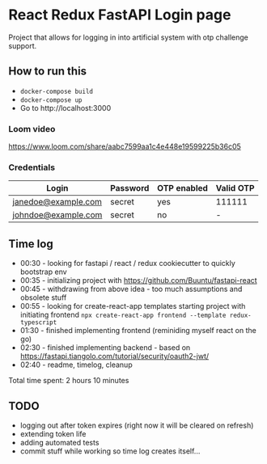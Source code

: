 # React Redux FastAPI Login page
Project that allows for logging in into artificial system with otp challenge support.
## How to run this
* `docker-compose build`
* `docker-compose up`
* Go to http://localhost:3000

### Loom video
https://www.loom.com/share/aabc7599aa1c4e448e19599225b36c05

### Credentials
| Login  | Password | OTP enabled | Valid OTP |
| ------------- | ------------- | ------------- | -------------  | 
| janedoe@example.com  | secret  | yes | 111111 |
| johndoe@example.com  | secret  | no | - |

## Time log
* 00:30 - looking for fastapi / react / redux cookiecutter to quickly bootstrap env
* 00:35 -  initializing project with https://github.com/Buuntu/fastapi-react
* 00:45 - withdrawing from above idea - too much assumptions and obsolete stuff
* 00:55 - looking for create-react-app templates starting project with  initiating frontend `npx create-react-app frontend --template redux-typescript`
* 01:30 - finished implementing frontend (reminiding myself react on the go)
* 02:30 - finished implementing backend - based on https://fastapi.tiangolo.com/tutorial/security/oauth2-jwt/ 
* 02:40 - readme, timelog, cleanup

Total time spent: 2 hours 10 minutes
## TODO
* logging out after token expires (right now it will be cleared on refresh)
* extending token life 
* adding automated tests
* commit stuff while working so time log creates itself...
